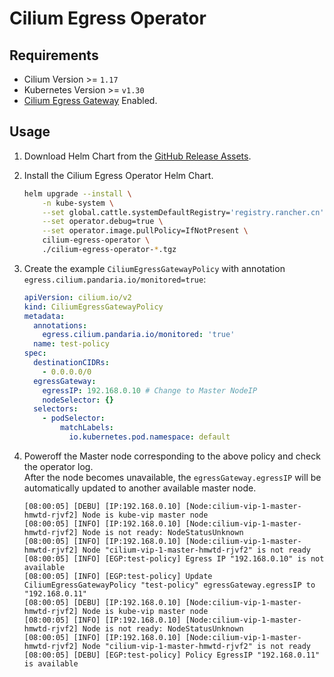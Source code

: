 # Cilium Egress Operator

## Requirements

- Cilium Version >= `1.17`
- Kubernetes Version >= `v1.30`
- [Cilium Egress Gateway](https://docs.cilium.io/en/stable/network/egress-gateway/egress-gateway/) Enabled.

## Usage

1. Download Helm Chart from the [GitHub Release Assets](https://github.com/cnrancher/cilium-egress-operator/releases).
1. Install the Cilium Egress Operator Helm Chart.

    ```sh
    helm upgrade --install \
        -n kube-system \
        --set global.cattle.systemDefaultRegistry='registry.rancher.cn' \
        --set operator.debug=true \
        --set operator.image.pullPolicy=IfNotPresent \
        cilium-egress-operator \
        ./cilium-egress-operator-*.tgz
    ```

1. Create the example `CiliumEgressGatewayPolicy` with annotation `egress.cilium.pandaria.io/monitored=true`:

    ```yaml
    apiVersion: cilium.io/v2
    kind: CiliumEgressGatewayPolicy
    metadata:
      annotations:
        egress.cilium.pandaria.io/monitored: 'true'
      name: test-policy
    spec:
      destinationCIDRs:
        - 0.0.0.0/0
      egressGateway:
        egressIP: 192.168.0.10 # Change to Master NodeIP
        nodeSelector: {}
      selectors:
        - podSelector:
            matchLabels:
              io.kubernetes.pod.namespace: default
    ```

1. Poweroff the Master node corresponding to the above policy and check the operator log.  
    After the node becomes unavailable, the `egressGateway.egressIP` will be automatically updated to another available master node.

    ```log
    [08:00:05] [DEBU] [IP:192.168.0.10] [Node:cilium-vip-1-master-hmwtd-rjvf2] Node is kube-vip master node
    [08:00:05] [INFO] [IP:192.168.0.10] [Node:cilium-vip-1-master-hmwtd-rjvf2] Node is not ready: NodeStatusUnknown
    [08:00:05] [INFO] [IP:192.168.0.10] [Node:cilium-vip-1-master-hmwtd-rjvf2] Node "cilium-vip-1-master-hmwtd-rjvf2" is not ready
    [08:00:05] [INFO] [EGP:test-policy] Egress IP "192.168.0.10" is not available
    [08:00:05] [INFO] [EGP:test-policy] Update CiliumEgressGatewayPolicy "test-policy" egressGateway.egressIP to "192.168.0.11"
    [08:00:05] [DEBU] [IP:192.168.0.10] [Node:cilium-vip-1-master-hmwtd-rjvf2] Node is kube-vip master node
    [08:00:05] [INFO] [IP:192.168.0.10] [Node:cilium-vip-1-master-hmwtd-rjvf2] Node is not ready: NodeStatusUnknown
    [08:00:05] [INFO] [IP:192.168.0.10] [Node:cilium-vip-1-master-hmwtd-rjvf2] Node "cilium-vip-1-master-hmwtd-rjvf2" is not ready
    [08:00:05] [DEBU] [EGP:test-policy] Policy EgressIP "192.168.0.11" is available
    ```
